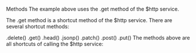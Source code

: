 Methods
The example above uses the .get method of the $http service.

The .get method is a shortcut method of the $http service. There are several shortcut methods:

.delete()
.get()
.head()
.jsonp()
.patch()
.post()
.put()
The methods above are all shortcuts of calling the $http service:
